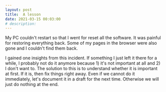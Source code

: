 ```yaml
---
layout: post
title:  A lesson
date: 2021-03-15 00:03:00
# description: 
---
```


My PC couldn't restart so that I went for reset all the software. It was painful for restoring everything back. Some of my pages in the browser were also gone and I couldn't find them back.

I gained one insights from this incident. If something I just left it there for a while, I probably not do it anymore because 1) it's not important at all and 2) I don't want to. The solution to this is to understand whether it is important at first. If it is, then fix things right away. Even if we cannot do it immediately, let's document it in a draft for the next time. Otherwise we will just do nothing at the end.
